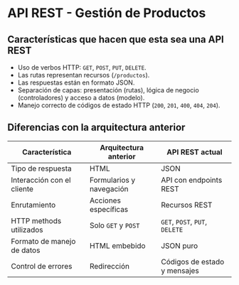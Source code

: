 # API REST - Gestión de Productos

## Características que hacen que esta sea una API REST

- Uso de verbos HTTP: `GET`, `POST`, `PUT`, `DELETE`.
- Las rutas representan recursos (`/productos`).
- Las respuestas están en formato JSON.
- Separación de capas: presentación (rutas), lógica de negocio (controladores) y acceso a datos (modelo).
- Manejo correcto de códigos de estado HTTP (`200`, `201`, `400`, `404`, `204`).

## Diferencias con la arquitectura anterior

| Característica                  | Arquitectura anterior     | API REST actual             |
|--------------------------------|----------------------------|-----------------------------|
| Tipo de respuesta              | HTML                       | JSON                        |
| Interacción con el cliente     | Formularios y navegación   | API con endpoints REST      |
| Enrutamiento                   | Acciones específicas       | Recursos REST               |
| HTTP methods utilizados        | Solo `GET` y `POST`        | `GET`, `POST`, `PUT`, `DELETE` |
| Formato de manejo de datos     | HTML embebido              | JSON puro                   |
| Control de errores             | Redirección                | Códigos de estado y mensajes |


